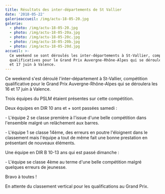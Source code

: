 ```yaml
---
title: Résultats des inter-départements de St Vallier
date: '2018-05-22'
galerieaccueil: /img/actu-18-05-20.jpg
galerie:
  - photo: /img/actu-18-05-20.jpg
  - photo: /img/actu-18-05-20a.jpg
  - photo: /img/actu-18-05-20c.jpg
  - photo: /img/actu-18-05-20b.jpg
  - photo: /img/actu-18-05-20d.jpg
accueil: >-
  Ce weekend se sont déroulés les inter-départements à St-Vallier, compétition
  qualificatives pour le Grand Prix Auvergne-Rhône-Alpes qui se déroulera les 16
  et 17 juin à Valence.
---
```

Ce weekend s'est déroulé l'inter-département à St-Vallier, compétition qualificative pour le Grand Prix Auvergne-Rhône-Alpes qui se déroulera les 16 et 17 juin à Valence.

Trois équipes du PSLM étaient présentes sur cette compétition.

Deux équipes en DIR 10 ans et + sont passées samedi : 

\- L'équipe 2 se classe première à l'issue d'une belle compétition dans l'ensemble malgré un relâchement aux barres.

\- L'équipe 1 se classe 14ème, des erreurs en poutre l'éloignent dans le classement mais l'équipe a tout de même fait une bonne prestation en présentant de nouveaux éléments.

Une équipe en DIR B 10-13 ans qui est passé dimanche :

\- L'équipe se classe 4ème au terme d'une belle compétition malgré quelques erreurs de jeunesse.

Bravo à toutes ! 

En attente du classement vertical pour les qualifications au Grand Prix.
